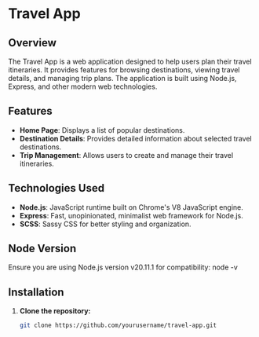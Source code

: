 # Travel App

## Overview

The Travel App is a web application designed to help users plan their travel itineraries. It provides features for browsing destinations, viewing travel details, and managing trip plans. The application is built using Node.js, Express, and other modern web technologies.

## Features

- **Home Page**: Displays a list of popular destinations.
- **Destination Details**: Provides detailed information about selected travel destinations.
- **Trip Management**: Allows users to create and manage their travel itineraries.

## Technologies Used

- **Node.js**: JavaScript runtime built on Chrome's V8 JavaScript engine.
- **Express**: Fast, unopinionated, minimalist web framework for Node.js.
- **SCSS**: Sassy CSS for better styling and organization.

## Node Version
Ensure you are using Node.js version v20.11.1 for compatibility:
node -v

## Installation

1. **Clone the repository:**
   ```bash
   git clone https://github.com/yourusername/travel-app.git
